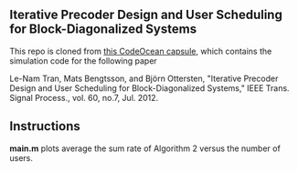 ## Iterative Precoder Design and User Scheduling for Block-Diagonalized Systems

This repo is cloned from [this CodeOcean capsule](https://codeocean.com/capsule/0894012/tree/v1), which contains the simulation code for the following paper

Le-Nam Tran, Mats Bengtsson, and Björn Ottersten, "Iterative Precoder Design and User Scheduling for Block-Diagonalized Systems," IEEE Trans. Signal Process., vol. 60, no.7, Jul. 2012.

## Instructions
**main.m** plots average the sum rate of Algorithm 2 versus the number of users.
